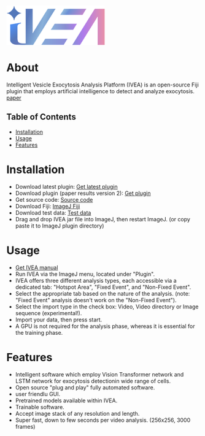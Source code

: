 ![Logo](https://github.com/AbedChouaib/IVEA/blob/main/resources/IVEA%20logo%20x256.png)

# About
Intelligent Vesicle Exocytosis Analysis Platform (IVEA) is an open-source Fiji plugin that employs artificial intelligence to detect and analyze exocytosis.
[paper](https://www.biorxiv.org/content/10.1101/2024.08.02.606323v1)

## Table of Contents
- [Installation](#installation)
- [Usage](#usage)
- [Features](#features)

# Installation
- Download latest plugin: [Get latest plugin](https://github.com/AbedChouaib/IVEA/releases/tag/IVEA_v2.1)
- Download plugin (paper results version 2): [Get plugin](https://github.com/AbedChouaib/IVEA/releases/tag/IVEA_v2.1)
- Get source code: [Source code](https://cloud.hiz-saarland.de/s/eEaF4A8eWpr88Qf)
- Download Fiji: [ImageJ Fiji](https://imagej.net/software/fiji/)
- Download test data: [Test data](https://cloud.hiz-saarland.de/s/zwipttdc6ySCLzC)
- Drag and drop IVEA jar file into ImageJ, then restart ImageJ. (or copy paste it to ImageJ plugin directory)

# Usage
- [Get IVEA manual](https://github.com/AbedChouaib/IVEA/blob/main/resources/IVEA%20Manual_v2.0.pdf)
- Run IVEA via the ImageJ menu, located under "Plugin".
- IVEA offers three different analysis types, each accessible via a dedicated tab: "Hotspot Area", "Fixed Event", and "Non-Fixed Event".
- Select the appropriate tab based on the nature of the analysis. (note: "Fixed Event" analysis doesn't work on the "Non-Fixed Event").
- Select the import type in the check box: Video, Video directory or Image sequence (experimental!).
- Import your data, then press start.
- A GPU is not required for the analysis phase, whereas it is essential for the training phase. 

# Features
-  Intelligent software which employ Vision Transformer network and LSTM network for exocytosis detectionin wide range of cells.
-  Open source "plug and play" fully automated software.
-  user friendlu GUI.
-  Pretrained models available within IVEA.
-  Trainable software.
-  Accept image stack of any resolution and length.
-  Super fast, down to few seconds per video analysis. (256x256, 3000 frames)
